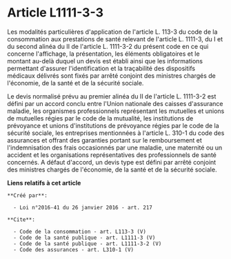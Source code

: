 # Article L1111-3-3

Les modalités particulières d'application de l'article L. 113-3 du code de la consommation aux prestations de santé relevant
de l'article L. 1111-3, du I et du second alinéa du II de l'article L. 1111-3-2 du présent code en ce qui concerne
l'affichage, la présentation, les éléments obligatoires et le montant au-delà duquel un devis est établi ainsi que les
informations permettant d'assurer l'identification et la traçabilité des dispositifs médicaux délivrés sont fixés par arrêté
conjoint des ministres chargés de l'économie, de la santé et de la sécurité sociale. 

Le devis normalisé prévu au premier alinéa du II de l'article L. 1111-3-2 est défini par un accord conclu entre l'Union
nationale des caisses d'assurance maladie, les organismes professionnels représentant les mutuelles et unions de mutuelles
régies par le code de la mutualité, les institutions de prévoyance et unions d'institutions de prévoyance régies par le code
de la sécurité sociale, les entreprises mentionnées à l'article L. 310-1 du code des assurances et offrant des garanties
portant sur le remboursement et l'indemnisation des frais occasionnés par une maladie, une maternité ou un accident et les
organisations représentatives des professionnels de santé concernés. A défaut d'accord, un devis type est défini par arrêté
conjoint des ministres chargés de l'économie, de la santé et de la sécurité sociale.

**Liens relatifs à cet article**

	**Créé par**:

	  - Loi n°2016-41 du 26 janvier 2016 - art. 217

	**Cite**:

	  - Code de la consommation - art. L113-3 (V)
	  - Code de la santé publique - art. L1111-3 (V)
	  - Code de la santé publique - art. L1111-3-2 (V)
	  - Code des assurances - art. L310-1 (V)
